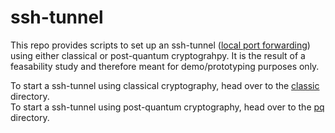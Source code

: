 # ssh-tunnel
This repo provides scripts to set up an ssh-tunnel ([local port forwarding](https://www.ssh.com/academy/ssh/tunneling/example)) using either classical or post-quantum cryptograhpy. It is the result of a feasability study and therefore meant for demo/prototyping purposes only.

To start a ssh-tunnel using classical cryptography, head over to the [classic](/classic) directory.\
To start a ssh-tunnel using post-quantum cryptography, head over to the [pq](/pq) directory.
